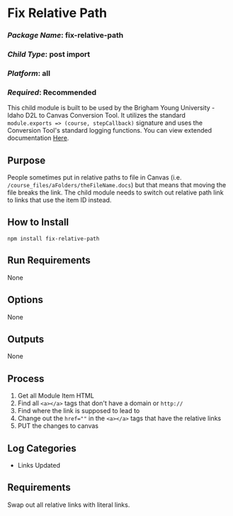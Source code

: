 # Fix Relative Path
### *Package Name*: fix-relative-path
### *Child Type*: post import
### *Platform*: all
### *Required*: Recommended

This child module is built to be used by the Brigham Young University - Idaho D2L to Canvas Conversion Tool. It utilizes the standard `module.exports => (course, stepCallback)` signature and uses the Conversion Tool's standard logging functions. You can view extended documentation [Here](https://github.com/byuitechops/d2l-to-canvas-conversion-tool/tree/master/documentation).

## Purpose

People sometimes put in relative paths to file in Canvas (i.e. `/course_files/aFolders/theFileName.docs`) but that means that moving the file breaks the link. The child module needs to switch out relative path link to links that use the item ID instead.

## How to Install

```
npm install fix-relative-path
```

## Run Requirements

None 

## Options

None

## Outputs

None

## Process

1. Get all Module Item HTML
2. Find all `<a></a>` tags that don't have a domain or `http://`
3. Find where the link is supposed to lead to
4. Change out the `href=""` in the `<a></a>` tags that have the relative links
5. PUT the changes to canvas 

## Log Categories

- Links Updated

## Requirements

Swap out all relative links with literal links.